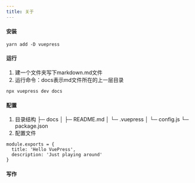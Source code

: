 ```yaml
---
title: 关于
---
```


#### 安装

``` vim
yarn add -D vuepress
```

#### 运行
1. 建一个文件夹写下markdown.md文件
2. 运行命令：docs表示md文件所在的上一层目录

``` vim
npx vuepress dev docs
```

#### 配置
1. 目录结构
├─ docs
│ ├─ README.md
│ └─ .vuepress
│ └─ config.js
└─ package.json
2. 配置文件

``` asciidoc
module.exports = {
  title: 'Hello VuePress',
  description: 'Just playing around'
}
```

#### 写作

